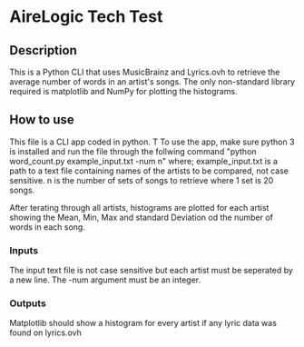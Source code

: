 # AireLogic Tech Test

## Description
This is a Python CLI that uses MusicBrainz and Lyrics.ovh to retrieve the average number of words in an 
artist's songs. The only non-standard library required is matplotlib and NumPy for plotting the histograms.

## How to use

This file is a CLI app coded in python. T
To use the app, make sure python 3 is installed and run the file through the follwing command
"python word_count.py example_input.txt -num n" where;
example_input.txt is a path to a text file containing names of the artists to be compared, not case sensitive.
n is the number of sets of songs to retrieve where 1 set is 20 songs.

After terating through all artists, histograms are plotted for each artist showing the Mean, Min, Max and 
standard Deviation od the number of words in each song.

### Inputs

The input text file is not case sensitive but each artist must be seperated by a new line.
The -num argument must be an integer.

### Outputs

Matplotlib should show a histogram for every artist if any lyric data was found on lyrics.ovh

